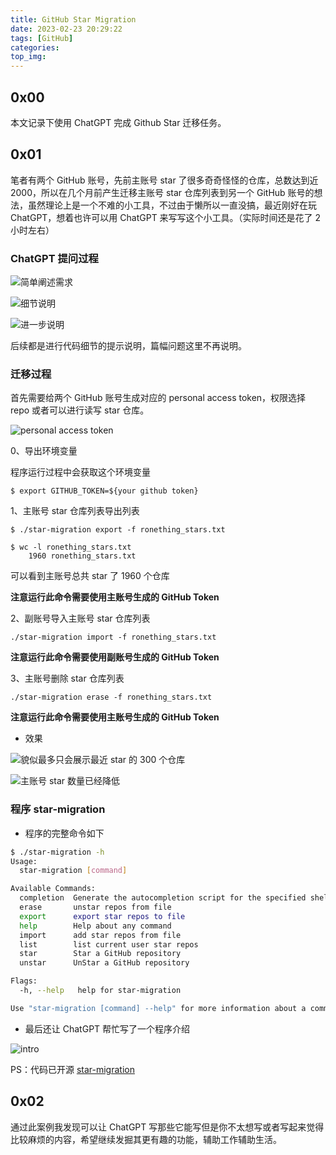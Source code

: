 ```yaml
---
title: GitHub Star Migration
date: 2023-02-23 20:29:22
tags: [GitHub]
categories:
top_img:
---
```


## 0x00

本文记录下使用 ChatGPT 完成 Github Star 迁移任务。

<!--more-->

## 0x01

笔者有两个 GitHub 账号，先前主账号 star 了很多奇奇怪怪的仓库，总数达到近 2000，所以在几个月前产生迁移主账号 star 仓库列表到另一个 GitHub 账号的想法，虽然理论上是一个不难的小工具，不过由于懒所以一直没搞，最近刚好在玩 ChatGPT，想着也许可以用 ChatGPT 来写写这个小工具。（实际时间还是花了 2 小时左右）

### ChatGPT 提问过程

![简单阐述需求](https://blog-1253523830.cosgz.myqcloud.com/assets/img/202302232031038.png)

![细节说明](https://blog-1253523830.cosgz.myqcloud.com/assets/img/202302232031323.png)

![进一步说明](https://blog-1253523830.cosgz.myqcloud.com/assets/img/202302232032989.png)

后续都是进行代码细节的提示说明，篇幅问题这里不再说明。

### 迁移过程

首先需要给两个 GitHub 账号生成对应的 personal access token，权限选择 repo 或者可以进行读写 star 仓库。

![personal access token](https://blog-1253523830.cosgz.myqcloud.com/assets/img/202302232034014.png)

0、导出环境变量

程序运行过程中会获取这个环境变量

```
$ export GITHUB_TOKEN=${your github token}
```

1、主账号 star 仓库列表导出列表

```
$ ./star-migration export -f ronething_stars.txt
```

```
$ wc -l ronething_stars.txt 
    1960 ronething_stars.txt
```

可以看到主账号总共 star 了 1960 个仓库

**注意运行此命令需要使用主账号生成的 GitHub Token**

2、副账号导入主账号 star 仓库列表

```
./star-migration import -f ronething_stars.txt
```

**注意运行此命令需要使用副账号生成的 GitHub Token**

3、主账号删除 star 仓库列表

```
./star-migration erase -f ronething_stars.txt
```

**注意运行此命令需要使用主账号生成的 GitHub Token**

- 效果

![貌似最多只会展示最近 star 的 300 个仓库](https://blog-1253523830.cosgz.myqcloud.com/assets/img/202302232033755.jpeg)

![主账号 star 数量已经降低](https://blog-1253523830.cosgz.myqcloud.com/assets/img/202302232033683.png)

### 程序 star-migration

- 程序的完整命令如下

```bash
$ ./star-migration -h
Usage:
  star-migration [command]

Available Commands:
  completion  Generate the autocompletion script for the specified shell
  erase       unstar repos from file
  export      export star repos to file
  help        Help about any command
  import      add star repos from file
  list        list current user star repos
  star        Star a GitHub repository
  unstar      UnStar a GitHub repository

Flags:
  -h, --help   help for star-migration

Use "star-migration [command] --help" for more information about a command.
```

- 最后还让 ChatGPT 帮忙写了一个程序介绍

![intro](https://blog-1253523830.cosgz.myqcloud.com/assets/img/202302232034502.png)

PS：代码已开源 [star-migration](https://github.com/ronething/star-migration)

## 0x02

通过此案例我发现可以让 ChatGPT 写那些它能写但是你不太想写或者写起来觉得比较麻烦的内容，希望继续发掘其更有趣的功能，辅助工作辅助生活。

